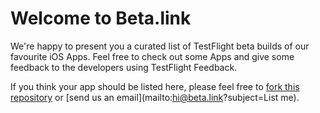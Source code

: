 ---
---

<h1>Welcome to <span class="font-commando">Beta.link</span></h1>

We're happy to present you a curated list of TestFlight beta builds of our favourite iOS Apps. Feel free to check out some Apps and give some feedback to the developers using TestFlight Feedback.

If you think your app should be listed here, please feel free to [fork this repository](https://github.com/Bearologics/Beta.link) or [send us an email](mailto:hi@beta.link?subject=List me).
